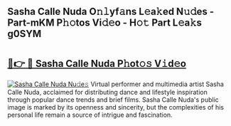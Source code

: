 ## Sasha Calle Nuda O𝚗𝚕yf𝚊ns L𝚎a𝚔ed N𝚞𝚍es - Part-mKM P𝚑𝚘tos Vi𝚍𝚎o - H𝚘𝚝 Part L𝚎a𝚔s g0SYM

# <h2><a href="http://kf0t2mh.oniu.top/?m=Sasha+Calle+Nuda">🔗👉 🔴 Sasha Calle Nuda P𝚑ot𝚘𝚜 V𝚒d𝚎o</a></h2>

[![Sasha Calle Nuda Nu𝚍e𝚜](https://i.imgur.com/0qMVB7G.gif)](http://kf0t2mh.oniu.top/?m=Sasha+Calle+Nuda)
Virtual performer and multimedia artist Sasha Calle Nuda, acclaimed for distributing dance and lifestyle inspiration through popular dance trends and brief films. Sasha Calle Nuda's public image is marked by its openness and sincerity, but the complexities of his personal life remain a source of intrigue and fascination.  

